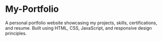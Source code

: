 # My-Portfolio
A personal portfolio website showcasing my projects, skills, certifications, and resume. Built using HTML, CSS, JavaScript, and responsive design principles.
